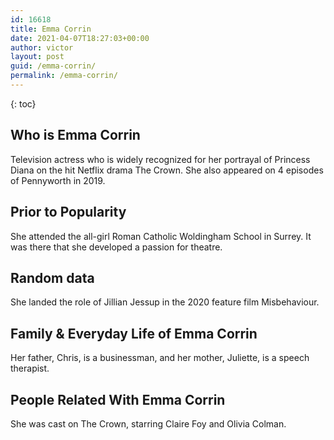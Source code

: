 ```yaml
---
id: 16618
title: Emma Corrin
date: 2021-04-07T18:27:03+00:00
author: victor
layout: post
guid: /emma-corrin/
permalink: /emma-corrin/
---
```



{: toc}


## Who is Emma Corrin



Television actress who is widely recognized for her portrayal of Princess Diana on the hit Netflix drama The Crown. She also appeared on 4 episodes of Pennyworth in 2019.

                
                
                
## Prior to Popularity



She attended the all-girl Roman Catholic Woldingham School in Surrey. It was there that she developed a passion for theatre.

                
                
                
## Random data



She landed the role of Jillian Jessup in the 2020 feature film Misbehaviour.

                
                
                
## Family & Everyday Life of Emma Corrin



Her father, Chris, is a businessman, and her mother, Juliette, is a speech therapist.

                
                
                
## People Related With Emma Corrin



She was cast on The Crown, starring Claire Foy and Olivia Colman. 

                
              
            
          
          
          
